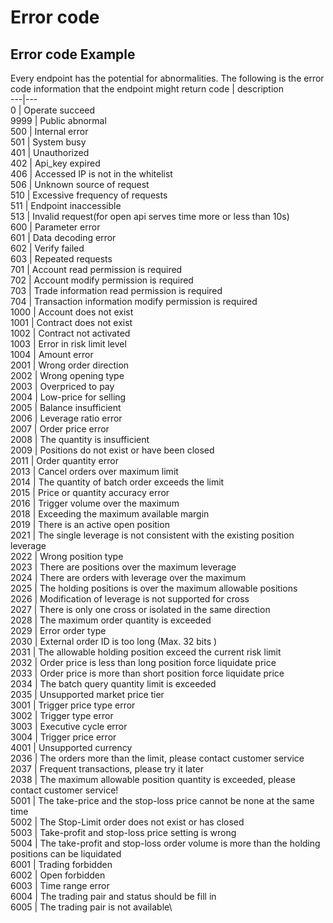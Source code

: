 # Error code

## Error code Example

Every endpoint has the potential for abnormalities.
The following is the error code information that the endpoint might return
code | description\
---|---\
0 | Operate succeed\
9999 | Public abnormal\
500 | Internal error\
501 | System busy\
401 | Unauthorized\
402 | Api_key expired\
406 | Accessed IP is not in the whitelist\
506 | Unknown source of request\
510 | Excessive frequency of requests\
511 | Endpoint inaccessible\
513 | Invalid request(for open api serves time more or less than 10s)\
600 | Parameter error\
601 | Data decoding error\
602 | Verify failed\
603 | Repeated requests\
701 | Account read permission is required\
702 | Account modify permission is required\
703 | Trade information read permission is required\
704 | Transaction information modify permission is required\
1000 | Account does not exist\
1001 | Contract does not exist\
1002 | Contract not activated\
1003 | Error in risk limit level\
1004 | Amount error\
2001 | Wrong order direction\
2002 | Wrong opening type\
2003 | Overpriced to pay\
2004 | Low-price for selling\
2005 | Balance insufficient\
2006 | Leverage ratio error\
2007 | Order price error\
2008 | The quantity is insufficient\
2009 | Positions do not exist or have been closed\
2011 | Order quantity error\
2013 | Cancel orders over maximum limit\
2014 | The quantity of batch order exceeds the limit\
2015 | Price or quantity accuracy error\
2016 | Trigger volume over the maximum\
2018 | Exceeding the maximum available margin\
2019 | There is an active open position\
2021 | The single leverage is not consistent with the existing position leverage\
2022 | Wrong position type\
2023 | There are positions over the maximum leverage\
2024 | There are orders with leverage over the maximum\
2025 | The holding positions is over the maximum allowable positions\
2026 | Modification of leverage is not supported for cross\
2027 | There is only one cross or isolated in the same direction\
2028 | The maximum order quantity is exceeded\
2029 | Error order type\
2030 | External order ID is too long (Max. 32 bits )\
2031 | The allowable holding position exceed the current risk limit\
2032 | Order price is less than long position force liquidate price\
2033 | Order price is more than short position force liquidate price\
2034 | The batch query quantity limit is exceeded\
2035 | Unsupported market price tier\
3001 | Trigger price type error\
3002 | Trigger type error\
3003 | Executive cycle error\
3004 | Trigger price error\
4001 | Unsupported currency\
2036 | The orders more than the limit, please contact customer service\
2037 | Frequent transactions, please try it later\
2038 | The maximum allowable position quantity is exceeded, please contact customer service!\
5001 | The take-price and the stop-loss price cannot be none at the same time\
5002 | The Stop-Limit order does not exist or has closed\
5003 | Take-profit and stop-loss price setting is wrong\
5004 | The take-profit and stop-loss order volume is more than the holding positions can be liquidated\
6001 | Trading forbidden\
6002 | Open forbidden\
6003 | Time range error\
6004 | The trading pair and status should be fill in\
6005 | The trading pair is not available\\
